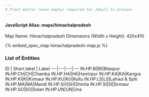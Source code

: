 ```yaml
---
# Front matter (even empty) required for Jekyll to process
---
```


#### JavaScript Alias: maps/himachalpradesh

Map Name: Himachalpradesh
Dimensions (Width x Height): 420x410




{% embed_spec_map himachalpradesh-map.js %}

### List of Entities

ID | Short label | Label
---|---|---|---
IN.HP.BI|BI|Bilaspur
IN.HP.CH|CH|Chamba
IN.HP.HA|HA|Hamirpur
IN.HP.KA|KA|Kangra
IN.HP.KI|KI|Kinnaur
IN.HP.KU|KU|Kullu
IN.HP.LS|LS|Lahaul & Spiti
IN.HP.MA|MA|Mandi
IN.HP.SH|SH|Shimla
IN.HP.SI|SI|Sirmaur
IN.HP.SO|SO|Solan
IN.HP.UN|UN|Una


